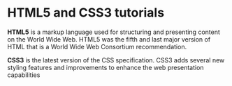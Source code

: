 # HTML5 and CSS3 tutorials

**HTML5** is a markup language used for structuring and presenting content on the World Wide Web. HTML5 was the fifth and last major version of HTML that is a World Wide Web Consortium recommendation.

**CSS3** is the latest version of the CSS specification. CSS3 adds several new styling features and improvements to enhance the web presentation capabilities
